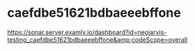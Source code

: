 # caefdbe51621bdbaeeebffone
https://sonar.server.examly.io/dashboard?id=neojarvis-testing_caefdbe51621bdbaeeebffone&amp;codeScope=overall
